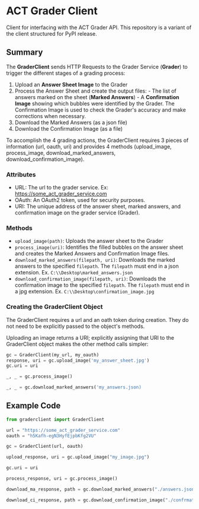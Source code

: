 # ACT Grader Client
Client for interfacing with the ACT Grader API. This repository is a variant of the client structured for PyPI release.

## Summary
The **GraderClient** sends HTTP Requests to the Grader Service (**Grader**) to trigger the different stages of a grading process: 

1. Upload an **Answer Sheet Image** to the Grader
2. Process the Answer Sheet and create the output files:
        - The list of answers marked on the sheet (**Marked Answers**)
        - A **Confirmation Image** showing which bubbles were identified by the Grader. The Confirmation Image is used to check the Grader's accuracy and make corrections when necessary.
3. Download the Marked Answers (as a json file)
4. Download the Confirmation Image (as a file)


To accomplish the 4 grading actions, the GraderClient requires 3 pieces of information (url, oauth, uri) and provides 4 methods (upload_image, process_image, download_marked_answers, download_confirmation_image).

### Attributes
- URL: The url to the grader service. Ex: https://some_act_grader_service.com
- OAuth: An OAuth2 token, used for security purposes.
- URI: The unique address of the answer sheet, marked answers, and confirmation image on the grader service (Grader).

### Methods
- `upload_image(path)`: Uploads the answer sheet to the Grader
- `process_image(uri)`: Identifies the filled bubbles on the answer sheet and creates the Marked Answers and Confirmation Image files. 
- `download_marked_answers(filepath, uri)`: Downloads the marked answers to the specified `filepath`. The `filepath` must end in a json extension. Ex. `C:\\Desktop\marked_answers.json` 
- `download_confirmation_image(filepath, uri)`: Downloads the confirmation image to the specified `filepath`. The `filepath` must end in a jpg extension. Ex. `C:\\Desktop\confirmation_image.jpg` 

### Creating the GraderClient Object
The GraderClient requires a url and an oath token during creation. They do not need to be explicitly passed to the object's methods. 

Uploading an image returns a URI; explicitly assigning that URI to the GraderClient object makes the other method calls simpler:

```python
gc = GraderClient(my_url, my_oauth)
response, uri = gc.upload_image('my_answer_sheet.jpg')
gc.uri = uri

_, _ = gc.process_image()

_, _ = gc.download_marked_answers('my_answers.json)

```


## Example Code
```python
from graderclient import GraderClient

url = "https://some_act_grader_service.com"
oauth = "h5Kafh-egN3HyfEjpbKfg2VU"

gc = GraderClient(url, oauth)

upload_response, uri = gc.upload_image("my_image.jpg")

gc.uri = uri

process_response, uri = gc.process_image()

download_ma_response, path = gc.download_marked_answers("./answers.json")

download_ci_response, path = gc.download_confirmation_image("./confrmation.jpg")
```


